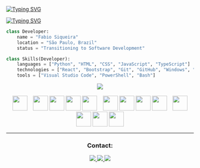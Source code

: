 <a href="https://git.io/typing-svg"><img src="https://readme-typing-svg.herokuapp.com?font=Rowdies&weight=500&size=30&pause=0&color=FFFFFF&background=FFFFFF00&center=true&vCenter=true&width=950&height=60&lines=Fabio+Siqueira" alt="Typing SVG" /></a> <br>

<a href="https://git.io/typing-svg"><img src="https://readme-typing-svg.herokuapp.com?font=Rowdies&weight=500&size=30&pause=0&color=4286FF&background=FFFFFF00&center=true&vCenter=true&width=950&height=60&lines=Software+Developer" alt="Typing SVG" /></a> <br>


```python
class Developer:
    name = "Fabio Siqueira"
    location = "São Paulo, Brazil"
    status = "Transitioning to Software Development"

class Skills(Developer):
    languages = ["Python", "HTML", "CSS", "JavaScript", "TypeScript"]
    technologies = ["React", "Bootstrap", "Git", "GitHub", "Windows", "Linux"]
    tools = ["Visual Studio Code", "PowerShell", "Bash"]
```

<div align="center">
  <img src="https://github-readme-stats.vercel.app/api/top-langs/?username=fabio-s1&layout=donut&theme=dracula">
</div>

<br>

<div align="center">
  <img src="https://cdn.jsdelivr.net/gh/devicons/devicon/icons/python/python-original.svg" width="40" height="40"/>
  &nbsp;&nbsp;
  <img src="https://cdn.jsdelivr.net/gh/devicons/devicon/icons/html5/html5-original.svg" width="40" height="40"/>
  <img src="https://cdn.jsdelivr.net/gh/devicons/devicon/icons/css3/css3-original.svg" width="40" height="40"/>
  <img src="https://cdn.jsdelivr.net/gh/devicons/devicon/icons/javascript/javascript-original.svg" width="40" height="40"/>
  <img src="https://cdn.jsdelivr.net/gh/devicons/devicon/icons/typescript/typescript-original.svg" width="40" height="40"/>
  &nbsp;&nbsp;
  <img src="https://cdn.jsdelivr.net/gh/devicons/devicon/icons/react/react-original.svg" width="40" height="40"/>
  <img src="https://cdn.jsdelivr.net/gh/devicons/devicon/icons/bootstrap/bootstrap-original.svg" width="40" height="40"/>
  <img src="https://cdn.jsdelivr.net/gh/devicons/devicon/icons/powershell/powershell-original.svg" width="40" height="40"/>
  <img src="https://cdn.jsdelivr.net/gh/devicons/devicon/icons/bash/bash-original.svg" width="40" height="40"/>
  &nbsp;&nbsp;
  <img src="https://cdn.jsdelivr.net/gh/devicons/devicon/icons/git/git-original.svg" width="40" height="40"/>
  <img src="https://cdn.jsdelivr.net/gh/devicons/devicon/icons/github/github-original.svg" width="40" height="40"/>
  <img src="https://cdn.jsdelivr.net/gh/devicons/devicon/icons/linux/linux-original.svg" width="40" height="40"/>
  <img src="https://cdn.jsdelivr.net/gh/devicons/devicon/icons/windows11/windows11-original.svg" width="40" height="40"/>
</div>

<hr>

<div align="center">
  <h3>Contact:</h3>
  <a href="mailto:contact@fabios1.com">
  <img src="https://img.shields.io/badge/Email-6D4AFF?style=for-the-badge&logo=protonmail&logoColor=white" />
</a>
  <a href="https://www.linkedin.com/in/fabio-s1/" target="_blank">
    <img src="https://img.shields.io/badge/LinkedIn-0A66C2?style=for-the-badge&logo=linkedin&logoColor=white" />
  </a>
  <a href="https://fabios1.com" target="_blank">
    <img src="https://img.shields.io/badge/Portfolio-121212?style=for-the-badge&logo=github&logoColor=white" />
  </a>
</div>
